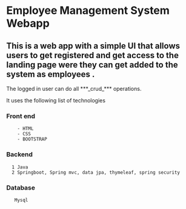 # Employee Management System Webapp #

## This is a web app with a simple UI that allows users to get registered and get access to the landing page were they can get added to the system as employees .

<p>The logged in user can do all ***_crud_*** operations. </p>


<p>It uses the following list of technologies  </p>
    
### Front end ###
        - HTML 
        - CSS 
        - BOOTSTRAP 
     
     
      

   ### Backend  ###
      1 Java
      2 Springboot, Spring mvc, data jpa, thymeleaf, spring security

   ### Database ###
       Mysql
    
